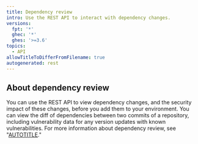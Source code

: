 ```yaml
---
title: Dependency review
intro: Use the REST API to interact with dependency changes.
versions:
  fpt: '*'
  ghec: '*'
  ghes: '>=3.6'
topics:
  - API
allowTitleToDifferFromFilename: true
autogenerated: rest
---
```


## About dependency review

You can use the REST API to view dependency changes, and the security impact of these changes, before you add them to your environment. You can view the diff of dependencies between two commits of a repository, including vulnerability data for any version updates with known vulnerabilities. For more information about dependency review, see "[AUTOTITLE](/code-security/supply-chain-security/understanding-your-software-supply-chain/about-dependency-review)."

<!-- Content after this section is automatically generated -->
